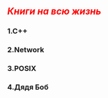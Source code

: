 ## <span style="color:red">*Книги на всю жизнь*</span>

### 1.C++
### 2.Network
### 3.POSIX
### 4.Дядя Боб



